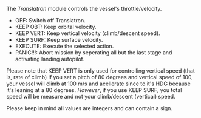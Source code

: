 The _Translatron_ module controls the vessel's throttle/velocity.

* OFF: Switch off Translatron.
* KEEP OBT: Keep orbital velocity.
* KEEP VERT: Keep vertical velocity (climb/descent speed).
* KEEP SURF: Keep surface velocity.
* EXECUTE: Execute the selected action.
* PANIC!!!: Abort mission by seperating all but the last stage and activating landing autopilot.

Please note that KEEP VERT is only used for controlling vertical speed (that is, rate of climb) If you set a pitch of 80 degrees and vertical speed of 100, your vessel will climb at 100 m/s and acellerate since to it's HDG because it's leaning at a 80 degrees. _However_, if you use KEEP SURF, you total speed will be measure and not your climb/descent (vertical) speed.

Please keep in mind all values are integers and can contain a sign.